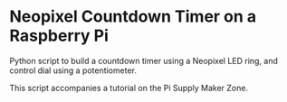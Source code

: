 # Neopixel Countdown Timer on a Raspberry Pi
Python script to build a countdown timer using a Neopixel LED ring, and control dial using a potentiometer.

This script accompanies a tutorial on the Pi Supply Maker Zone.
